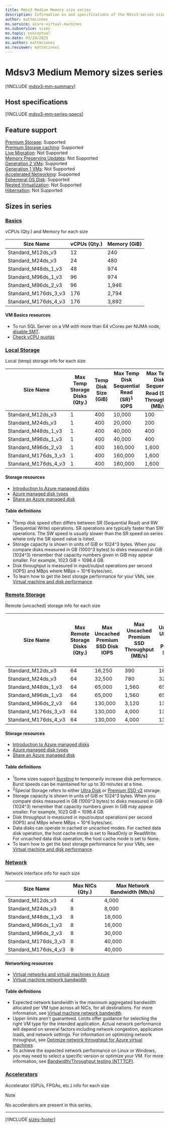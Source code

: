 ```yaml
---
title: Mdsv3 Medium Memory size series
description: Information on and specifications of the Mdsv3-series sizes
author: mattmcinnes
ms.service: azure-virtual-machines
ms.subservice: sizes
ms.topic: conceptual
ms.date: 03/24/2025
ms.author: mattmcinnes
ms.reviewer: mattmcinnes
---
```


# Mdsv3 Medium Memory sizes series

[!INCLUDE [mdsv3-mm-summary](./includes/mdsv3-mm-series-summary.md)]

## Host specifications
[!INCLUDE [mdsv3-mm-series-specs](./includes/mdsv3-mm-series-specs.md)]

## Feature support
[Premium Storage](../../premium-storage-performance.md): Supported <br>[Premium Storage caching](../../premium-storage-performance.md): Supported <br>[Live Migration](../../maintenance-and-updates.md): Not Supported <br>[Memory Preserving Updates](../../maintenance-and-updates.md): Not Supported <br>[Generation 2 VMs](../../generation-2.md): Supported <br>[Generation 1 VMs](../../generation-2.md): Not Supported <br>[Accelerated Networking](/azure/virtual-network/create-virtual-machine-accelerated-networking): Supported <br>[Ephemeral OS Disk](../../ephemeral-os-disks.md): Supported <br>[Nested Virtualization](/virtualization/hyper-v-on-windows/user-guide/nested-virtualization): Not Supported <br>[Hibernation](../../hibernate-resume.md): Not Supported <br>

## Sizes in series

### [Basics](#tab/sizebasic)

vCPUs (Qty.) and Memory for each size

| Size Name | vCPUs (Qty.) | Memory (GiB) |
| --- | --- | --- |
| Standard_M12ds_v3 | 12 | 240 |
| Standard_M24ds_v3 | 24 | 480 |
| Standard_M48ds_1_v3 | 48 | 974 |
| Standard_M96ds_1_v3 | 96 | 974 |
| Standard_M96ds_2_v3 | 96 | 1,946 |
| Standard_M176ds_3_v3 | 176 | 2,794 |
| Standard_M176ds_4_v3 | 176 | 3,892 |

#### VM Basics resources
- To run SQL Server on a VM with more than 64 vCores per NUMA node, [disable SMT](/sql/sql-server/compute-capacity-limits-by-edition-of-sql-server#disable-smt-in-an-azure-virtual-machine).
- [Check vCPU quotas](../../../virtual-machines/quotas.md)

### [Local Storage](#tab/sizestoragelocal)

Local (temp) storage info for each size

| Size Name | Max Temp Storage Disks (Qty.) | Temp Disk Size (GiB) | Max Temp Disk Sequential Read (SR)<sup>1</sup> IOPS | Max Temp Disk Sequential Read (SR)<sup>1</sup> Throughput (MB/s) |
| --- | --- | --- | --- | --- |
| Standard_M12ds_v3 | 1 | 400 | 10,000 | 100 |
| Standard_M24ds_v3 | 1 | 400 | 20,000 | 200 |
| Standard_M48ds_1_v3 | 1 | 400 | 40,000 | 400 |
| Standard_M96ds_1_v3 | 1 | 400 | 40,000 | 400 |
| Standard_M96ds_2_v3 | 1 | 400 | 160,000 | 1,600 |
| Standard_M176ds_3_v3 | 1 | 400 | 160,000 | 1,600 |
| Standard_M176ds_4_v3 | 1 | 400 | 160,000 | 1,600 |

#### Storage resources
- [Introduction to Azure managed disks](../../../virtual-machines/managed-disks-overview.md)
- [Azure managed disk types](../../../virtual-machines/disks-types.md)
- [Share an Azure managed disk](../../../virtual-machines/disks-shared.md)

#### Table definitions
- <sup>1</sup>Temp disk speed often differs between SR (Sequential Read) and RW (Sequential Write) operations. SR operations are typically faster than SW operations. The SW speed is usually slower than the SR speed on series where only the SR speed value is listed.
- Storage capacity is shown in units of GiB or 1024^3 bytes. When you compare disks measured in GB (1000^3 bytes) to disks measured in GiB (1024^3) remember that capacity numbers given in GiB may appear smaller. For example, 1023 GiB = 1098.4 GB.
- Disk throughput is measured in input/output operations per second (IOPS) and MBps where MBps = 10^6 bytes/sec.
- To learn how to get the best storage performance for your VMs, see [Virtual machine and disk performance](../../../virtual-machines/disks-performance.md).

### [Remote Storage](#tab/sizestorageremote)

Remote (uncached) storage info for each size

| Size Name | Max Remote Storage Disks (Qty.) | Max Uncached Premium SSD Disk IOPS | Max Uncached Premium SSD Throughput (MB/s) | Max Uncached Ultra Disk and Premium SSD v2 IOPS | Max Uncached Ultra Disk and Premium SSD v2 Throughput (MB/s) |
| --- | --- | --- | --- | --- | --- |
| Standard_M12ds_v3 | 64 | 16,250 | 390 | 16,250 | 390 |
| Standard_M24ds_v3 | 64 | 32,500 | 780 | 32,500 | 780 |
| Standard_M48ds_1_v3 | 64 | 65,000 | 1,560 | 65,000 | 1,560 |
| Standard_M96ds_1_v3 | 64 | 65,000 | 1,560 | 65,000 | 1,560 |
| Standard_M96ds_2_v3 | 64 | 130,000 | 3,120 | 130,000 | 3,120 |
| Standard_M176ds_3_v3 | 64 | 130,000 | 4,000 | 130,000 | 4,000 |
| Standard_M176ds_4_v3 | 64 | 130,000 | 4,000 | 130,000 | 4,000 |

#### Storage resources
- [Introduction to Azure managed disks](../../../virtual-machines/managed-disks-overview.md)
- [Azure managed disk types](../../../virtual-machines/disks-types.md)
- [Share an Azure managed disk](../../../virtual-machines/disks-shared.md)

#### Table definitions
- <sup>1</sup>Some sizes support [bursting](../../disk-bursting.md) to temporarily increase disk performance. Burst speeds can be maintained for up to 30 minutes at a time.
- <sup>2</sup>Special Storage refers to either [Ultra Disk](../../../virtual-machines/disks-enable-ultra-ssd.md) or [Premium SSD v2](../../../virtual-machines/disks-deploy-premium-v2.md) storage.
- Storage capacity is shown in units of GiB or 1024^3 bytes. When you compare disks measured in GB (1000^3 bytes) to disks measured in GiB (1024^3) remember that capacity numbers given in GiB may appear smaller. For example, 1023 GiB = 1098.4 GB.
- Disk throughput is measured in input/output operations per second (IOPS) and MBps where MBps = 10^6 bytes/sec.
- Data disks can operate in cached or uncached modes. For cached data disk operation, the host cache mode is set to ReadOnly or ReadWrite. For uncached data disk operation, the host cache mode is set to None.
- To learn how to get the best storage performance for your VMs, see [Virtual machine and disk performance](../../../virtual-machines/disks-performance.md).


### [Network](#tab/sizenetwork)

Network interface info for each size

| Size Name | Max NICs (Qty.) | Max Network Bandwidth (Mb/s) |
| --- | --- | --- |
| Standard_M12ds_v3 | 4 | 4,000 |
| Standard_M24ds_v3 | 8 | 8,000 |
| Standard_M48ds_1_v3 | 8 | 16,000 |
| Standard_M96ds_1_v3 | 8 | 16,000 |
| Standard_M96ds_2_v3 | 8 | 30,000 |
| Standard_M176ds_3_v3 | 8 | 40,000 |
| Standard_M176ds_4_v3 | 8 | 40,000 |

#### Networking resources
- [Virtual networks and virtual machines in Azure](/azure/virtual-network/network-overview)
- [Virtual machine network bandwidth](/azure/virtual-network/virtual-machine-network-throughput)

#### Table definitions
- Expected network bandwidth is the maximum aggregated bandwidth allocated per VM type across all NICs, for all destinations. For more information, see [Virtual machine network bandwidth](/azure/virtual-network/virtual-machine-network-throughput).
- Upper limits aren't guaranteed. Limits offer guidance for selecting the right VM type for the intended application. Actual network performance will depend on several factors including network congestion, application loads, and network settings. For information on optimizing network throughput, see [Optimize network throughput for Azure virtual machines](/azure/virtual-network/virtual-network-optimize-network-bandwidth).
- To achieve the expected network performance on Linux or Windows, you may need to select a specific version or optimize your VM. For more information, see [Bandwidth/Throughput testing (NTTTCP)](/azure/virtual-network/virtual-network-bandwidth-testing).

### [Accelerators](#tab/sizeaccelerators)

Accelerator (GPUs, FPGAs, etc.) info for each size

> [!NOTE]
> No accelerators are present in this series.

---

[!INCLUDE [sizes-footer](../includes/sizes-footer.md)]

